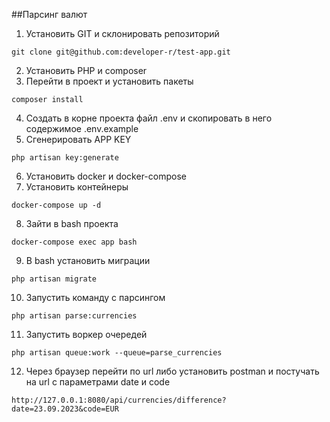 ##Парсинг валют
1. Установить GIT и склонировать репозиторий
```
git clone git@github.com:developer-r/test-app.git
```
2. Установить PHP и composer
3. Перейти в проект и установить пакеты
```
composer install
```
4. Создать в корне проекта файл .env и скопировать в него содержимое .env.example
5. Сгенерировать APP KEY
```
php artisan key:generate
```
6. Установить docker и docker-compose
7. Установить контейнеры 
```
docker-compose up -d
```
8. Зайти в bash проекта
```
docker-compose exec app bash
```
9. В bash установить миграции
```
php artisan migrate
```
10. Запустить команду с парсингом
```
php artisan parse:currencies
```
11. Запустить воркер очередей
```
php artisan queue:work --queue=parse_currencies
```
12. Через браузер перейти по url либо установить postman и постучать на url с параметрами date и code
```
http://127.0.0.1:8080/api/currencies/difference?date=23.09.2023&code=EUR
```
